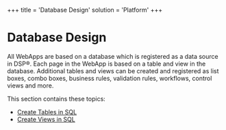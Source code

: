+++
title = 'Database Design'
solution = 'Platform'
+++

# Database Design

All WebApps are based on a database which is registered as a data source
in DSP®. Each page in the WebApp is based on a table and view in the
database. Additional tables and views can be created and registered as
list boxes, combo boxes, business rules, validation rules, workflows,
control views and more.

This section contains these topics:

  - [Create Tables in SQL](Create_Tables_in_SQL.htm)
  - [Create Views in SQL](Create_Views_in_SQL.htm)
